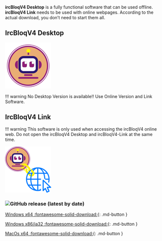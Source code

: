 **ircBloqV4 Desktop** is a fully functional software that can be used offline. **ircBloqV4 Link** needs to be used with online webpages. According to the actual download, you don’t need to start them all.

## IrcBloqV4 Desktop

![](assets/IrcBloq.png)

!!! warning
	No Desktop Version is available!! Use Online Version and Link Software.

## IrcBloqV4 Link

!!! warning
    This software is only used when accessing the ircBloqV4 online web. Do not open the ircBloqV4 Desktop and ircBloqV4-Link at the same time.

![](assets/IrcBloq-Link.png)

### ![GitHub release (latest by date)](https://img.shields.io/github/v/release/ircbloqcc/ircbloq-link-releases)

[Windows x64 :fontawesome-solid-download:](https://github.com/ircbloqcc/ircbloq-link-releases/releases/download/V4.1.6/ircBloqV4-Link.4.1.5.Win64.Setup.exe){: .md-button }

[Windows x86/ia32 :fontawesome-solid-download:](https://github.com/ircbloqcc/ircbloq-link-releases/releases/download/V4.1.6/ircBloqV4-Link.4.1.5.Win32.Setup.exe){: .md-button }

[MacOs x64 :fontawesome-solid-download:](https://github.com/ircbloqcc/ircbloq-link-releases/releases/download/V4.1.6/ircBloqV4-Link.4.1.5.mac.x64.dmg){: .md-button }
